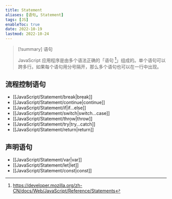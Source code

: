 ```yaml
---
title: Statement
aliases: [语句, Statement]
tags: [JS]
enableToc: true
date: 2022-10-19
lastmod: 2022-10-24
---
```


> [!summary] 语句
>
> JavaScript 应用程序是由多个语法正确的「语句 [^1]」组成的。单个语句可以跨多行。如果每个语句用分号隔开，那么多个语句也可以在一行中出现。

## 流程控制语句

- [[JavaScript/Statement/break|break]]
- [[JavaScript/Statement/continue|continue]]
- [[JavaScript/Statement/if|if...else]]
- [[JavaScript/Statement/switch|switch...case]]
- [[JavaScript/Statement/throw|throw]]
- [[JavaScript/Statement/try|try...catch]]
- [[JavaScript/Statement/return|return]]

## 声明语句

- [[JavaScript/Statement/var|var]]
- [[JavaScript/Statement/let|let]]
- [[JavaScript/Statement/const|const]]

[^1]: <https://developer.mozilla.org/zh-CN/docs/Web/JavaScript/Reference/Statements>
